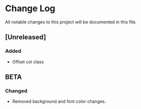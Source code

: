 # Change Log
All notable changes to this project will be documented in this file.

## [Unreleased]
### Added
- Offset col class

## BETA
### Changed
- Removed background and font color changes.